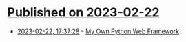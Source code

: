 # [Published on 2023-02-22](index.md)

* [2023-02-22, 17:37:28](https://lobste.rs/s/kahbvo/my_own_python_web_framework) - [My Own Python Web Framework](https://healeycodes.com/my-own-python-web-framework)

